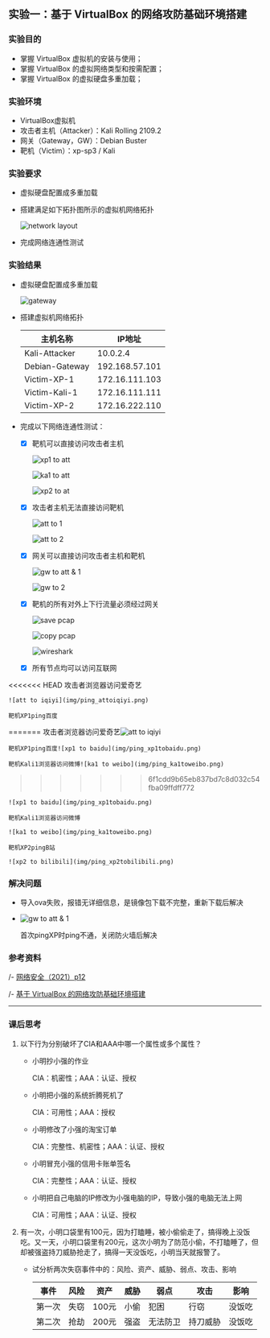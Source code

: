 ## 实验一：基于 VirtualBox 的网络攻防基础环境搭建



### 实验目的

- 掌握 VirtualBox 虚拟机的安装与使用；
- 掌握 VirtualBox 的虚拟网络类型和按需配置；
- 掌握 VirtualBox 的虚拟硬盘多重加载；



### 实验环境

- VirtualBox虚拟机
- 攻击者主机（Attacker）：Kali Rolling 2109.2
- 网关（Gateway，GW）：Debian Buster
- 靶机（Victim）：xp-sp3 / Kali



### 实验要求

- 虚拟硬盘配置成多重加载

- 搭建满足如下拓扑图所示的虚拟机网络拓扑

  ![network layout](img/net.png)

- 完成网络连通性测试



### 实验结果

- 虚拟硬盘配置成多重加载

  ![gateway](img/gateway.png)

- 搭建虚拟机网络拓扑

  | 主机名称       | IP地址         |
  | -------------- | -------------- |
  | Kali-Attacker  | 10.0.2.4       |
  | Debian-Gateway | 192.168.57.101 |
  | Victim-XP-1    | 172.16.111.103 |
  | Victim-Kali-1  | 172.16.111.111 |
  | Victim-XP-2    | 172.16.222.110 |

- 完成以下网络连通性测试：

  - [x] 靶机可以直接访问攻击者主机

    ![xp1 to att](img/ping_xp1toat.png)

    ![ka1 to att](img/ping_ka1toat.png)

    ![xp2 to at](img/ping_xp2toat.png)

  - [x] 攻击者主机无法直接访问靶机

    ![att to 1](img/ping_atto1.png)

    ![att to 2](img/ping_atto2.png)

  - [x] 网关可以直接访问攻击者主机和靶机

    ![gw to att & 1](img/ping_gwtoall.png)

    ![gw to 2](img/ping_gwto2.png)

  - [x] 靶机的所有对外上下行流量必须经过网关

    ![save pcap](img/ping_down.png)

    ![copy pcap](img/scp.png)

    ![wireshark](img/wireshark.png)

  - [x] 所有节点均可以访问互联网

<<<<<<< HEAD
    攻击者浏览器访问爱奇艺

    ![att to iqiyi](img/ping_attoiqiyi.png)

    靶机XP1ping百度
=======
    攻击者浏览器访问爱奇艺![att to iqiyi](img/ping_attoiqiyi.png)

    靶机XP1ping百度![xp1 to baidu](img/ping_xp1tobaidu.png)

    靶机Kali1浏览器访问微博![ka1 to weibo](img/ping_ka1toweibo.png)
>>>>>>> 6f1cdd9b65eb837bd7c8d032c54fba09ffdff772

    ![xp1 to baidu](img/ping_xp1tobaidu.png)
    
    靶机Kali1浏览器访问微博
    
    ![ka1 to weibo](img/ping_ka1toweibo.png)
    
    靶机XP2pingB站
    
    ![xp2 to bilibili](img/ping_xp2tobilibili.png)



### 解决问题

- 导入ova失败，报错无详细信息，是镜像包下载不完整，重新下载后解决

- ![gw to att & 1](img/ping_gwtoall.png)

  首次pingXP时ping不通，关闭防火墙后解决



### 参考资料

/- [网络安全（2021）p12](https://www.bilibili.com/video/BV1CL41147vX?p=12)

/- [基于 VirtualBox 的网络攻防基础环境搭建](https://c4pr1c3.github.io/cuc-ns/chap0x01/exp.html#)

---

### 课后思考

1. 以下⾏为分别破坏了CIA和AAA中哪⼀个属性或多个属性？

   - 小明抄小强的作业

     CIA：机密性；AAA：认证、授权

   - 小明把小强的系统折腾死机了

     CIA：可用性；AAA：授权

   - 小明修改了小强的淘宝订单

     CIA：完整性、机密性；AAA：认证、授权

   - 小明冒充小强的信用卡账单签名

     CIA：完整性；AAA：认证、授权

   - 小明把自⼰电脑的IP修改为小强电脑的IP，导致小强的电脑⽆法上⽹

     CIA：可用性；AAA：认证、授权

2. 有⼀次，小明⼝袋里有100元，因为打瞌睡，被小偷偷⾛了，搞得晚上没饭吃。又⼀天，小明⼝袋里有200元，这次小明为了防范小偷，不打瞌睡了，但却被强盗持⼑威胁抢⾛了，搞得⼀天没饭吃，小明当天就报警了。

   - 试分析两次失窃事件中的：风险、资产、威胁、弱点、攻击、影响

     | 事件   | 风险 | 资产  | 威胁 | 弱点     | 攻击     | 影响   |
     | ------ | ---- | ----- | ---- | -------- | -------- | ------ |
     | 第一次 | 失窃 | 100元 | 小偷 | 犯困     | 行窃     | 没饭吃 |
     | 第二次 | 抢劫 | 200元 | 强盗 | 无法防卫 | 持刀威胁 | 没饭吃 |
